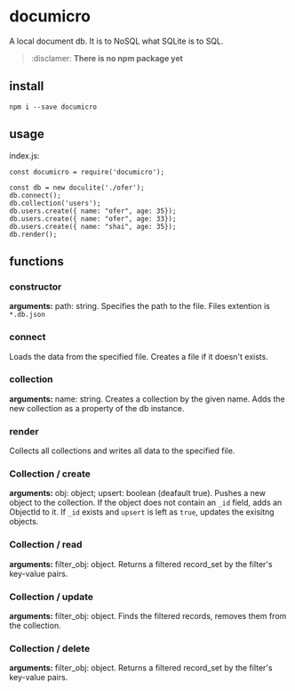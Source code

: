 # documicro
A local document db. It is to NoSQL what SQLite is to SQL.

> :disclamer: **There is no npm package yet**

## install
`npm i --save documicro`

## usage
index.js:
```
const documicro = require('documicro');

const db = new doculite('./ofer');
db.connect();
db.collection('users');
db.users.create({ name: "ofer", age: 35});
db.users.create({ name: "ofer", age: 33});
db.users.create({ name: "shai", age: 35});
db.render();
```

## functions
### constructor
**arguments:** path: string.
Specifies the path to the file. Files extention is `*.db.json`

### connect
Loads the data from the specified file. Creates a file if it doesn't exists.

### collection 
**arguments:** name: string.
Creates a collection by the given name.
Adds the new collection as a property of the db instance.

### render
Collects all collections and writes all data to the specified file.

### Collection / create
**arguments:** obj: object; upsert: boolean (deafault true).
Pushes a new object to the collection. If the object does not contain an `_id` field, adds an ObjectId to it.
If `_id` exists and `upsert` is left as `true`, updates the exisitng objects.

### Collection / read
**arguments:** filter_obj: object.
Returns a filtered record_set by the filter's key-value pairs.

### Collection / update
**arguments:** filter_obj: object.
Finds the filtered records, removes them from the collection.

### Collection / delete
**arguments:** filter_obj: object.
Returns a filtered record_set by the filter's key-value pairs.
